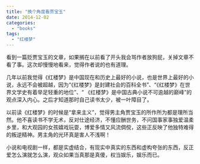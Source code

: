 ```yaml
---
title: "换个角度看贾宝玉"
date: 2014-12-02
categories: 
  - "books"
tags: 
  - "红楼梦"
---
```


看到一篇贬贾宝玉的文章，如果搁在以前看了开头我会骂作者放狗屁，关掉文章不看了事。这次却慢慢地看来，觉得作者说的也有道理。

几年以前我觉得《红楼梦》是中国现在和历史上最好的小说，也是世界上最好的小说，永远不会被超越，因为“《红楼梦》是封建社会的百科全书”、“《红楼梦》在世界文学史有着举足轻重的地位”、“ 《红楼梦》是中国古典小说不可逾越的巅峰”的观点深入内心。之后才知道那时自己读书太少，被一叶障目了。

以前读《红楼梦》的时候是“拿来主义”，觉得男主角贾宝玉的所作所为都是理所当然。他不喜读书不学无术，反对仕途经济，不懂应酬世务，不问国事家事独爱温柔乡里，和大观园的女孩嬉戏玩耍，博爱多情又风流倜傥，这些正反映了他独特难得的叛逆精神。男主角的光环真是害人不浅啊！

小说和电视剧一样，都是实虚结合，有现实中真实的东西和虚构夸张的东西，反正爱怎么演就怎么演，观众如果当真那是真傻，权当娱乐，娱乐而已。
